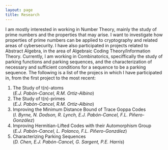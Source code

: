 ```yaml
---
layout: page
title: Research
---
```


<p> I am mostly interested in working in Number Theory, mainly the study of prime numbers and the properties that may arise. I want
to investigate how properties of prime numbers can be applied to cryptography and related areas of cybersecurity. I have also
participated in projects related to Abstract Algebra, in the area of Algebraic Coding Theory/Information Theory. Currently, I am working in 
Combinatorics, speciffically the study of parking functions and parking sequences, and the characterization of necessary and sufficient conditions 
for a sequence to be a parking sequence. The following is a list of the projecs in which I have participated in, from the first project to 
the most recent: </p>

1. The Study of t(n)-atoms <br> (<i>E.J. Pabón-Cancel, R.M. Ortiz-Albino</i>)
2. The Study of t(n)-primes <br> (<i>E.J. Pabón-Cancel, R.M. Ortiz-Albino</i>)
3. Improving the Minimum Distance Bound of Trace Goppa Codes <br> (<i>I. Byrne, N. Dodson, R. Lynch, E.J. Pabón-Cancel, F.L. Piñero-González</i>) 
4. Improving Hermitian-Lifted Codes with their Automorphism Group <br> (<i>E.J. Pabón-Cancel, L. Polanco, F.L. Piñero-González</i>)
5. Characterizing Parking Sequences <br> (<i>D. Chen, E.J. Pabón-Cancel, G. Sargent, P.E. Harris</i>)

